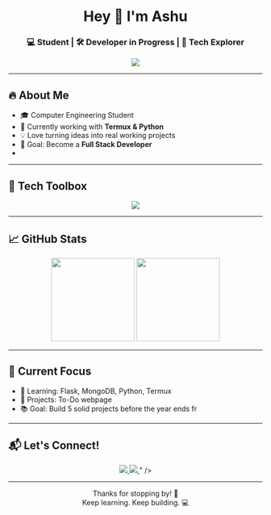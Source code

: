 <!-- Profile README for GitHub: Ashu_0143 -->

<h1 align="center">Hey 👋 I'm Ashu</h1>
<h3 align="center">💻 Student | 🛠️ Developer in Progress | 🚀 Tech Explorer</h3>

<p align="center">
  <img src="https://readme-typing-svg.demolab.com?font=Fira+Code&pause=1000&center=true&vCenter=true&width=440&lines=Learning+Web+Development;Building+cool+projects;Exploring+Flask+%26+MongoDB;Love+to+code+and+create" />
</p>

---

## 🔥 About Me

- 🎓 Computer Engineering Student  
- 🔨 Currently working with **Termux & Python**  
- 💡 Love turning ideas into real working projects  
- 🎯 Goal: Become a **Full Stack Developer**
- 
---

## 🧰 Tech Toolbox

<p align="center">
  <img src="https://skillicons.dev/icons?i=html,css,js,github,vscode,bootstrap, jquery" />
</p>

---

## 📈 GitHub Stats

<p align="center">
  <img src="https://github-readme-stats.vercel.app/api?username=g0tmi1&show_icons=true&theme=radical" height="165" />
  <img src="https://github-readme-streak-stats.herokuapp.com?user=g0tmi1&theme=radical" height="165" />
</p>

---

## 🚧 Current Focus

- 🧠 Learning: Flask, MongoDB, Python, Termux 
- 🔨 Projects: To-Do webpage  
- 📚 Goal: Build 5 solid projects before the year ends fr

---

## 📬 Let's Connect!

<p align="center">
  <a href="https://github.com/g0tmi1" target="_blank">
    <img src="https://img.shields.io/badge/GitHub-g0tmi1-181717?style=for-the-badge&logo=github" />
  </a>
  <a href="http://t.me/Usernamly" target="_blank">
    <img src="https://img.shields.io/badge/Telegram-2CA5E0?style=for-the-badge&logo=telegram&logoColor=white" />
  </a>" />
  </a>
</p>

---

<p align="center">Thanks for stopping by! 🌟<br>Keep learning. Keep building. 💻</p>

